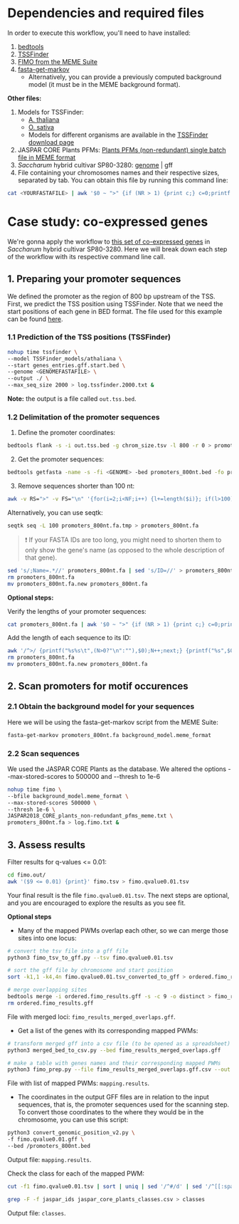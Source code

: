 # Dependencies and required files
In order to execute this workflow, you'll need to have installed:
1. [bedtools](https://github.com/arq5x/bedtools2)
2. [TSSFinder](https://github.com/tssfinder/tssfinder.github.io)
3. [FIMO from the MEME Suite](http://meme-suite.org/doc/fimo.html)
4. [fasta-get-markov](http://meme-suite.org/doc/fasta-get-markov.html)
   * Alternatively, you can provide a previously computed background model (it must be in the MEME background format).

**Other files:**
1. Models for TSSFinder:
   * [A. thaliana](resources/TSSFinder_models/athaliana)
   * [O. sativa](resources/TSSFinder_models/osativa)
   * Models for different organisms are available in the [TSSFinder download page](https://tssfinder.github.io/download.html)
2. JASPAR CORE Plants PFMs: [Plants PFMs (non-redundant) single batch file in MEME format](http://jaspar.genereg.net/download/CORE/JASPAR2020_CORE_plants_non-redundant_pfms_meme.txt)
3. *Saccharum* hybrid cultivar SP80-3280: [genome](https://www.ncbi.nlm.nih.gov/nuccore/QPEU01000000) | gff
4. File containing your chromosomes names and their respective sizes, separated by tab. You can obtain this file by running this command line:
```bash
cat <YOURFASTAFILE> | awk '$0 ~ ">" {if (NR > 1) {print c;} c=0;printf substr($0,2,100) "\t"; } $0 !~ ">" {c+=length($0);} END { print c; }' > chrom_size.tsv
```

# Case study: co-expressed genes
We're gonna apply the workflow to [this set of co-expressed genes](test_sample_files/test_sample_list.txt) in *Saccharum* hybrid cultivar SP80-3280. Here we will break down each step of the workflow with its respective command line call. 

## 1. Preparing your promoter sequences
We defined the promoter as the region of 800 bp upstream of the TSS. First, we predict the TSS position using TSSFinder. Note that we need the start positions of each gene in BED format. The file used for this example can be found [here](test_sample_files/genes_entries.gff.start.bed).

### 1.1 Prediction of the TSS positions (TSSFinder)
```bash
nohup time tssfinder \
--model TSSFinder_models/athaliana \
--start genes_entries.gff.start.bed \
--genome <GENOMEFASTAFILE> \
--output ./ \
--max_seq_size 2000 > log.tssfinder.2000.txt &
```
**Note:** the output is a file called `out.tss.bed`.

### 1.2 Delimitation of the promoter sequences
1. Define the promoter coordinates:
```bash
bedtools flank -s -i out.tss.bed -g chrom_size.tsv -l 800 -r 0 > promoters_800nt.bed
```
2. Get the promoter sequences:
```bash
bedtools getfasta -name -s -fi <GENOME> -bed promoters_800nt.bed -fo promoters_800nt.fa.tmp
```
3. Remove sequences shorter than 100 nt:
```bash
awk -v RS=">" -v FS="\n" '{for(i=2;i<NF;i++) {l+=length($i)}; if(l>100) printf ">%s", $0}' promoters_800nt.fa.tmp > promoters_800nt.fa
```
Alternatively, you can use seqtk:
```bash
seqtk seq -L 100 promoters_800nt.fa.tmp > promoters_800nt.fa
```

> :heavy_exclamation_mark: If your FASTA IDs are too long, you might need to shorten them to only show the gene's name (as opposed to the whole description of that gene).
```bash
sed 's/;Name=.*//' promoters_800nt.fa | sed 's/ID=//' > promoters_800nt.fa.new
rm promoters_800nt.fa
mv promoters_800nt.fa.new promoters_800nt.fa
```

**Optional steps:**

Verify the lengths of your promoter sequences:
```bash
cat promoters_800nt.fa | awk '$0 ~ ">" {if (NR > 1) {print c;} c=0;printf substr($0,2,100) "\t"; } $0 !~ ">" {c+=length($0);} END { print c; }' > promoters_length
```

Add the length of each sequence to its ID:
```bash
awk '/^>/ {printf("%s%s\t",(N>0?"\n":""),$0);N++;next;} {printf("%s",$0);} END {printf("\n");}' promoters_800nt.fa | awk -F '\t' '{printf("%s_%d\n%s\n",$1,length($2),$2);}' > promoters_800nt.fa.new
rm promoters_800nt.fa
mv promoters_800nt.fa.new promoters_800nt.fa
```

## 2. Scan promoters for motif occurences
### 2.1 Obtain the background model for your sequences
Here we will be using the fasta-get-markov script from the MEME Suite:
```bash
fasta-get-markov promoters_800nt.fa background_model.meme_format
```

### 2.2 Scan sequences
We used the JASPAR CORE Plants as the database. We altered the options --max-stored-scores to 500000 and --thresh to 1e-6
```bash
nohup time fimo \
--bfile background_model.meme_format \
--max-stored-scores 500000 \
--thresh 1e-6 \
JASPAR2018_CORE_plants_non-redundant_pfms_meme.txt \
promoters_800nt.fa > log.fimo.txt &
```

## 3. Assess results
Filter results for q-values <= 0.01:
```bash
cd fimo.out/
awk '($9 <= 0.01) {print}' fimo.tsv > fimo.qvalue0.01.tsv
```
Your final result is the file `fimo.qvalue0.01.tsv`. The next steps are optional, and you are encouraged to explore the results as you see fit.

**Optional steps**
* Many of the mapped PWMs overlap each other, so we can merge those sites into one locus:
```bash
# convert the tsv file into a gff file
python3 fimo_tsv_to_gff.py --tsv fimo.qvalue0.01.tsv

# sort the gff file by chromosome and start position
sort -k1,1 -k4,4n fimo.qvalue0.01.tsv_converted_to_gff > ordered.fimo_results.gff

# merge overlapping sites
bedtools merge -i ordered.fimo_results.gff -s -c 9 -o distinct > fimo_results_merged_overlaps.gff
rm ordered.fimo_results.gff
```
File with merged loci: `fimo_results_merged_overlaps.gff`.

* Get a list of the genes with its corresponding mapped PWMs:
```bash
# transform merged gff into a csv file (to be opened as a spreadsheet)
python3 merged_bed_to_csv.py --bed fimo_results_merged_overlaps.gff

# make a table with genes names and their corresponding mapped PWMs
python3 fimo_prep.py --file fimo_results_merged_overlaps.gff.csv --out mapping.results --alt T
```
File with list of mapped PWMs: `mapping.results`.

* The coordinates in the output GFF files are in relation to the input sequences, that is, the promoter sequences used for the scanning step. To convert those coordinates to the where they would be in the chromosome, you can use this script:
```bash
python3 convert_genomic_position_v2.py \
-f fimo.qvalue0.01.gff \
--bed /promoters_800nt.bed
```
Output file: `mapping.results`.

Check the class for each of the mapped PWM:
```bash
cut -f1 fimo.qvalue0.01.tsv | sort | uniq | sed '/^#/d' | sed '/^[[:space:]]*$/d' > jaspar_ids

grep -F -f jaspar_ids jaspar_core_plants_classes.csv > classes
```
Output file: `classes`.
